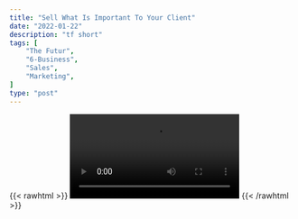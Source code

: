 ```yaml
---
title: "Sell What Is Important To Your Client"
date: "2022-01-22"
description: "tf short"
tags: [
    "The Futur",
    "6-Business",
    "Sales",
    "Marketing",
]
type: "post"
---
```

{{< rawhtml >}}
    <video width="auto" height="auto" controls>
        <source src="https://clips.dev00ps.com/The_Futur/what_is_important_to_your_client.mp4" type="video/mp4"> 
    </video>
{{< /rawhtml >}}